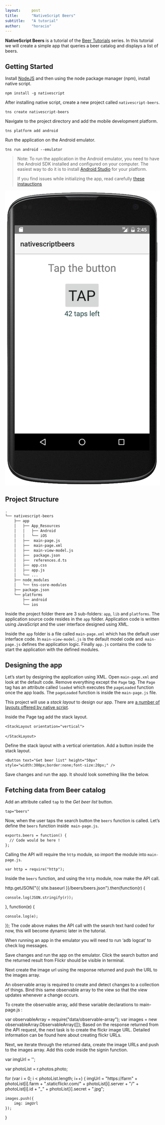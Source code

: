 ```yaml
---
layout:     post
title:      "NativeScript Beers"
subtitle:   "A tutorial"
author:     "horacio"
---
```



**NativeScript Beers** is a tutorial of the [Beer Tutorials](http://www.beer-tutorials.org) series.
In this tutorial we will create a simple app that queries a beer catalog and displays a list of beers.

## Getting Started

Install [NodeJS](https://nodejs.org/) and then using the node package manager (npm), install native script.

```
npm install -g nativescript
```

After installing native script, create a new project called `nativescript-beers`.

```
tns create nativescript-beers
```

Navigate to the project directory and add the mobile development platform.

```
tns platform add android
```

Run the application on the Android emulator.

```
tns run android --emulator
```

> Note: To run the application in the Android emulator, you need to have the Android SDK
> installed and configured on your computer.
> The easiest way to do it is to install [Android Studio](http://developer.android.com/tools/studio/index.html)
> for your platform.
>
> If you find issues while initializing the app, read carefully [these instauctions](http://docs.nativescript.org/setup/ns-cli-setup/)

![Initial app](../img/2015-12-01-initial-app.png)


## Project Structure


    .
    └── nativescript-beers
        ├── app
        │   ├── App_Resources
        │   │   ├── Android
        │   │   └── iOS
        │   ├──  main-page.js
        │   ├──  main-page.xml  
        │   ├──  main-view-model.js  
        │   ├──  package.json  
        │   ├──  references.d.ts
        │   ├── app.css
        │   ├── app.js
        │   └── ...
        ├── node_modules
        │   └── tns-core-modules
        ├── package.json
        └── platforms
            ├── android
            └── ios    


Inside  the project folder there are 3 sub-folders: `app`, `lib` and `platforms`. The application source code resides in the `app` folder. Application code is written using JavaScript and the user interface designed using XML.

Inside the `app` folder is a file called `main-page.xml` which has the default user interface code. In `main-view-model.js` is the default model code and` main-page.js` defines the application logic. Finally `app.js` contains the code to start the application with the defined modules.


## Designing the app

Let’s start by designing the application using XML. Open `main-page.xml` and look at the default code. Remove everything except the `Page` tag. The `Page` tag has an attribute called `loaded` which executes the `pageLoaded` function once the app loads. The `pageLoaded` function is inside the `main-page.js` file.

This project will use a *stack layout* to design our app. There are [a number of layouts offered by native script](http://docs.nativescript.org/layouts).

Inside the Page tag add the stack layout.

```
<StackLayout orientation="vertical">

</StackLayout>
```


Define the stack layout with a vertical orientation. Add a button inside the stack layout.

```
<Button text="Get beer list" height="50px" style="width:300px;border:none;font-size:20px;" />
```

Save changes and run the app. It should look something like the below.


## Fetching data from Beer catalog

Add an attribute called `tap` to the *Get beer list* button.

```
tap="beers"
```

Now, when the user taps the search button the `beers` function is called.
Let’s define the `beers` function inside` main-page.js`.

```
exports.beers = function() {
  // Code would be here !
};
```

Calling the API will require the `http` module, so import the module into `main-page.js`.

```
var http = require("http");
```

Inside the `beers` function, and using the `http` module, now make the API call.

http.getJSON("{{ site.baseurl }}/beers/beers.json").then(function(r) {

    console.log(JSON.stringify(r));

}, function(e) {

    console.log(e);

});
The code above makes the API call with the search text hard coded for now, this will become dynamic later in the tutorial.

When running an app in the emulator you will need to run ‘adb logcat’ to check log messages.

Save changes and run the app on the emulator. Click the search button and the returned result from Flickr should be visible in terminal.

Next create the image url using the response returned and push the URL to the images array.

An observable array is required to create and detect changes to a collection of things. Bind this same observable array to the view so that the view updates whenever a change occurs.

To create the observable array, add these variable declarations to main-page.js :

var observableArray = require("data/observable-array");
var images = new observableArray.ObservableArray([]);
Based on the response returned from the API request, the next task is to create the flickr image URL. Detailed information can be found here about creating flickr URLs.

Next, we iterate through the returned data, create the image URLs and push to the images array. Add this code inside the signin function.

var imgUrl = '';

var photoList = r.photos.photo;

for (var i = 0; i < photoList.length; i++) {
    imgUrl = "https://farm" + photoList[i].farm + ".staticflickr.com/" + photoList[i].server + "/" + photoList[i].id + "_" + photoList[i].secret + ".jpg";

    images.push({
        img: imgUrl
    });

}
